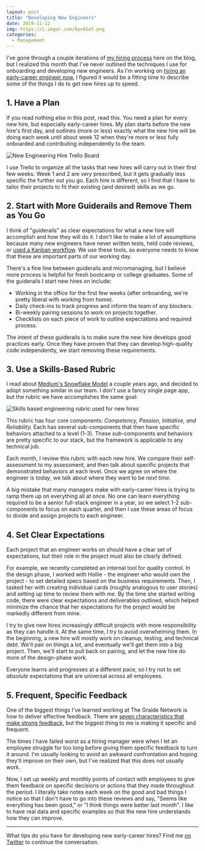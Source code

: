 ```yaml
---
layout: post
title: "Developing New Engineers"
date: 2019-11-22
img: https://i.imgur.com/8yvA5oY.png
categories: 
  - Management
---
```


I've gone through a couple iterations of [my hiring process](/posts/learning-about-hiring) here on the blog, but I realized this month that I've never outlined the techniques I use for onboarding and developing new engineers. As I'm working on [hiring an early-career engineer now](https://github.com/thegraidenetwork/job-openings/blob/master/positions/software-engineer.md), I figured it would be a fitting time to describe some of the things I do to get new hires up to speed.

## 1. Have a Plan

If you read nothing else in this post, read this. You need a plan for every new hire, but especially early-career hires. My plan starts before the new hire's first day, and outlines (more or less) exactly what the new hire will be doing each week until about week 12 when they're more or less fully onboarded and contributing independently to the team.

![New Engineering Hire Trello Board](https://i.imgur.com/F3vK7U0.png)

I use Trello to organize all the tasks that new hires will carry out in their first few weeks. Week 1 and 2 are _very_ prescribed, but it gets gradually less specific the further out you go. Each hire is different, so I find that I have to tailor their projects to fit their existing (and desired) skills as we go.

## 2. Start with More Guiderails and Remove Them as You Go

I think of "guiderails" as clear expectations for what a new hire will accomplish and how they will do it. I don't like to make a lot of assumptions because many new engineers have never written tests, held code reviews, or [used a Kanban workflow](https://www.themuse.com/advice/an-underrated-way-for-engineering-teams-to-improve-their-workflow). We use these tools, so everyone needs to know that these are important parts of our working day.

There's a fine line between guiderails and micromanaging, but I believe more process is helpful for fresh bootcamp or college graduates. Some of the guiderails I start new hires on include:

- Working in the office for the first few weeks (after onboarding, we're pretty liberal with working from home).
- Daily check-ins to track progress and inform the team of any blockers.
- Bi-weekly pairing sessions to work on projects together.
- Checklists on each piece of work to outline expectations and required process.

The intent of these guiderails is to make sure the new hire develops good practices early. Once they have proven that they can develop high-quality code independently, we start removing these requirements.

## 3. Use a Skills-Based Rubric

I read about [Medium's Snowflake Model](https://snowflake.medium.com/) a couple years ago, and decided to adopt something similar in our team. I don't use a fancy single page app, but the rubric we have accomplishes the same goal:

![Skills based engineering rubric used for new hires](https://i.imgur.com/TtNEoqa.png)

This rubric has four core components: *Competency, Passion, Initiative, and Reliability.* Each has several sub-components that then have specific behaviors attached to a level (1-3). These sub-components and behaviors are pretty specific to our stack, but the framework is applicable to any technical job.

Each month, I review this rubric with each new hire. We compare their self-assessment to my assessment, and then talk about specific projects that demonstrated behaviors at each level. Once we agree on where the engineer is _today_, we talk about where they want to be _next time_.

A big mistake that many managers make with early-career hires is trying to ramp them up on everything all at once. No one can learn everything required to be a senior full-stack engineer in a year, so we select 1-2 sub-components to focus on each quarter, and then I use these areas of focus to divide and assign projects to each engineer.

## 4. Set Clear Expectations

Each project that an engineer works on should have a clear set of expectations, but their role in the project must also be clearly defined.

For example, we recently completed an internal tool for quality control. In the design phase, I worked with Hollie - the engineer who would own the project - to set detailed specs based on the business requirements. Then, I tasked her with creating individual cards (roughly analogous to user stories) and setting up time to review them with me. By the time she started writing code, there were clear expectations and deliverables outlined, which helped minimize the chance that her expectations for the project would be markedly different from mine.

I try to give new hires increasingly difficult projects with more responsibility as they can handle it. At the same time, I try to avoid overwhelming them. In the beginning, a new hire will mostly work on cleanup, testing, and technical debt. We'll pair on things a lot, and eventually we'll get them into a big project. Then, we'll start to pull back on pairing, and let the new hire do more of the design-phase work.

Everyone learns and progresses at a different pace, so I try not to set _absolute_ expectations that are universal across all employees.

## 5. Frequent, Specific Feedback

One of the biggest things I've learned working at The Graide Network is how to deliver effective feedback. There are [seven characteristics that make  strong feedback](https://www.thegraidenetwork.com/7-hallmarks-philosophy), but the biggest thing to me is making it specific and frequent.

The times I have failed worst as a hiring manager were when I let an employee struggle for too long before giving them specific feedback to turn it around. I'm usually looking to avoid an awkward confrontation and hoping they'll improve on their own, but I've realized that this does not usually work.

Now, I set up weekly and monthly points of contact with employees to give them feedback on specific decisions or actions that they made throughout the period. I literally take notes each week on the good and bad things I notice so that I don't have to go into these reviews and say, "Seems like everything has been good," or "I think things were better last month". I like to have real data and specific examples so that the new hire understands how they can improve.

-----

What tips do you have for developing new early-career hires? Find me [on Twitter](https://twitter.com/karllhughes) to continue the conversation.
